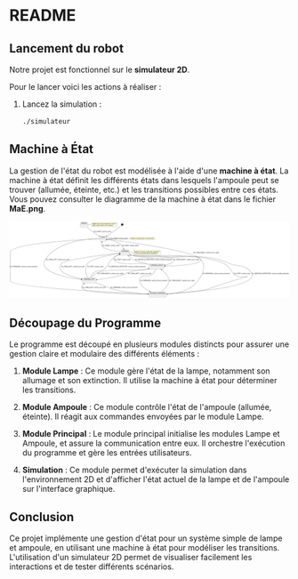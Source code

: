 # README

## Lancement du robot

Notre projet est fonctionnel sur le **simulateur 2D**.

Pour le lancer voici les actions à réaliser :

1. Lancez la simulation :
   ```bash
   ./simulateur
   ```

## Machine à État

La gestion de l'état du robot est modélisée à l'aide d'une **machine à état**. La machine à état définit les différents états dans lesquels l'ampoule peut se trouver (allumée, éteinte, etc.) et les transitions possibles entre ces états. Vous pouvez consulter le diagramme de la machine à état dans le fichier **MaE.png**.

![Machine à état](mae.png)

## Découpage du Programme

Le programme est découpé en plusieurs modules distincts pour assurer une gestion claire et modulaire des différents éléments :

1. **Module Lampe** : Ce module gère l'état de la lampe, notamment son allumage et son extinction. Il utilise la machine à état pour déterminer les transitions.
2. **Module Ampoule** : Ce module contrôle l'état de l'ampoule (allumée, éteinte). Il réagit aux commandes envoyées par le module Lampe.

3. **Module Principal** : Le module principal initialise les modules Lampe et Ampoule, et assure la communication entre eux. Il orchestre l'exécution du programme et gère les entrées utilisateurs.

4. **Simulation** : Ce module permet d'exécuter la simulation dans l'environnement 2D et d'afficher l'état actuel de la lampe et de l'ampoule sur l'interface graphique.

## Conclusion

Ce projet implémente une gestion d'état pour un système simple de lampe et ampoule, en utilisant une machine à état pour modéliser les transitions. L'utilisation d'un simulateur 2D permet de visualiser facilement les interactions et de tester différents scénarios.
